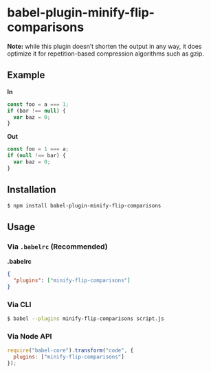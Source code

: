 # babel-plugin-minify-flip-comparisons

**Note:** while this plugin doesn’t shorten the output in any way, it does optimize it for repetition-based compression algorithms such as gzip.

## Example

**In**

```javascript
const foo = a === 1;
if (bar !== null) {
  var baz = 0;
}
```

**Out**

```javascript
const foo = 1 === a;
if (null !== bar) {
  var baz = 0;
}
```

## Installation

```sh
$ npm install babel-plugin-minify-flip-comparisons
```

## Usage

### Via `.babelrc` (Recommended)

**.babelrc**

```json
{
  "plugins": ["minify-flip-comparisons"]
}
```

### Via CLI

```sh
$ babel --plugins minify-flip-comparisons script.js
```

### Via Node API

```javascript
require("babel-core").transform("code", {
  plugins: ["minify-flip-comparisons"]
});
```

